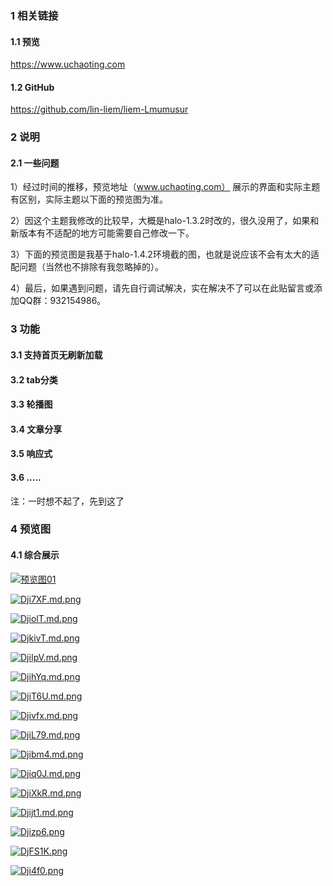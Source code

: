 ### 1 相关链接
#### 1.1 预览
https://www.uchaoting.com
#### 1.2 GitHub
https://github.com/lin-liem/liem-Lmumusur

### 2 说明
#### 2.1 一些问题
1）经过时间的推移，预览地址（www.uchaoting.com） 展示的界面和实际主题有区别，实际主题以下面的预览图为准。

2）因这个主题我修改的比较早，大概是halo-1.3.2时改的，很久没用了，如果和新版本有不适配的地方可能需要自己修改一下。

3）下面的预览图是我基于halo-1.4.2环境截的图，也就是说应该不会有太大的适配问题（当然也不排除有我忽略掉的）。

4）最后，如果遇到问题，请先自行调试解决，实在解决不了可以在此贴留言或添加QQ群：932154986。

### 3 功能
#### 3.1 支持首页无刷新加载
#### 3.2 tab分类 
#### 3.3 轮播图
#### 3.4 文章分享
#### 3.5 响应式
#### 3.6 .....
注：一时想不起了，先到这了


### 4 预览图
#### 4.1 综合展示
[![预览图01](https://s3.ax1x.com/2020/12/06/DjCggS.png)](https://imgchr.com/i/DjCggS)

[![Dji7XF.md.png](https://s3.ax1x.com/2020/12/06/Dji7XF.md.png)](https://imgchr.com/i/Dji7XF)

[![DjiolT.md.png](https://s3.ax1x.com/2020/12/06/DjiolT.md.png)](https://imgchr.com/i/DjiolT)

[![DjkivT.md.png](https://s3.ax1x.com/2020/12/06/DjkivT.md.png)](https://imgchr.com/i/DjkivT)

[![DjiIpV.md.png](https://s3.ax1x.com/2020/12/06/DjiIpV.md.png)](https://imgchr.com/i/DjiIpV)

[![DjihYq.md.png](https://s3.ax1x.com/2020/12/06/DjihYq.md.png)](https://imgchr.com/i/DjihYq)

[![DjiT6U.md.png](https://s3.ax1x.com/2020/12/06/DjiT6U.md.png)](https://imgchr.com/i/DjiT6U)

[![Djivfx.md.png](https://s3.ax1x.com/2020/12/06/Djivfx.md.png)](https://imgchr.com/i/Djivfx)

[![DjiL79.md.png](https://s3.ax1x.com/2020/12/06/DjiL79.md.png)](https://imgchr.com/i/DjiL79)

[![Djibm4.md.png](https://s3.ax1x.com/2020/12/06/Djibm4.md.png)](https://imgchr.com/i/Djibm4)

[![Djiq0J.md.png](https://s3.ax1x.com/2020/12/06/Djiq0J.md.png)](https://imgchr.com/i/Djiq0J)

[![DjiXkR.md.png](https://s3.ax1x.com/2020/12/06/DjiXkR.md.png)](https://imgchr.com/i/DjiXkR)

[![Djijt1.md.png](https://s3.ax1x.com/2020/12/06/Djijt1.md.png)](https://imgchr.com/i/Djijt1)

[![Djizp6.png](https://s3.ax1x.com/2020/12/06/Djizp6.png)](https://imgchr.com/i/Djizp6)

[![DjFS1K.png](https://s3.ax1x.com/2020/12/06/DjFS1K.png)](https://imgchr.com/i/DjFS1K)

[![Dji4f0.png](https://s3.ax1x.com/2020/12/06/Dji4f0.png)](https://imgchr.com/i/Dji4f0)
